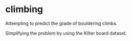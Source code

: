 # climbing

Attempting to predict the grade of bouldering climbs.

Simplifying the problem by using the Kilter board dataset.